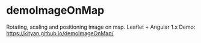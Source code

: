 # demoImageOnMap
Rotating, scaling and positioning image on map. Leaflet + Angular 1.x
Demo: https://kityan.github.io/demoImageOnMap/
